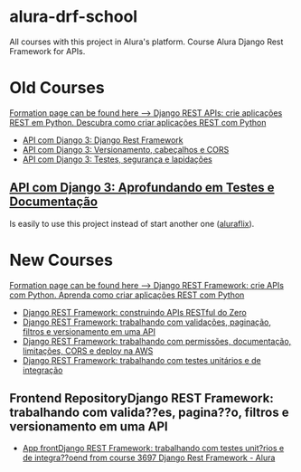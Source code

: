 # alura-drf-school

All courses with this project in Alura's platform.
Course Alura Django Rest Framework for APIs.

# Old Courses

[Formation page can be found here --> Django REST APIs: crie aplicações REST em Python. Descubra como criar aplicações REST com Python](https://cursos.alura.com.br/formacao-django-rest-v162494)

- [API com Django 3: Django Rest Framework](https://cursos.alura.com.br/course/api-django-3-rest-framework)
- [API com Django 3: Versionamento, cabeçalhos e CORS](https://cursos.alura.com.br/course/api-django-3-versionamento-cabecalhos-cors)
- [API com Django 3: Testes, segurança e lapidações](https://cursos.alura.com.br/course/api-django-3-testes-seguranca-lapidacoes)

## [API com Django 3: Aprofundando em Testes e Documentação](https://www.alura.com.br/curso-online-api-django-3-testes-documentacao "Developed using another project - Alurafilx") ##

Is easily to use this project instead of start another one ([aluraflix](https://github.com/alura-cursos/drf_teste_documentacao/ "Original Course")).

# New Courses

[Formation page can be found here --> Django REST Framework: crie APIs com Python. Aprenda como criar aplicações REST com Python](https://cursos.alura.com.br/formacao-django-rest)

- [Django REST Framework: construindo APIs RESTful do Zero](https://cursos.alura.com.br/course/django-rest-framework-construindo-apis-restful-zero/)
- [Django REST Framework: trabalhando com validações, paginação, filtros e versionamento em uma API](https://cursos.alura.com.br/course/django-rest-framework-validacoes-paginacao-filtros-versionamento-api)
- [Django REST Framework: trabalhando com permissões, documentação, limitações, CORS e deploy na AWS](https://cursos.alura.com.br/course/django-rest-framework-permissoes-documentacao-limitacoes-cors-deploy-aws)
- [Django REST Framework: trabalhando com testes unitários e de integração](https://cursos.alura.com.br/course/django-rest-framework-trabalhando-testes-unitarios-integracao)

## Frontend RepositoryDjango REST Framework: trabalhando com valida??es, pagina??o, filtros e versionamento em uma API

- [App frontDjango REST Framework: trabalhando com testes unit?rios e de integra??oend from course 3697 Django Rest Framework - Alura](git@github.com:alura-cursos/3697-django-frontend.git)

